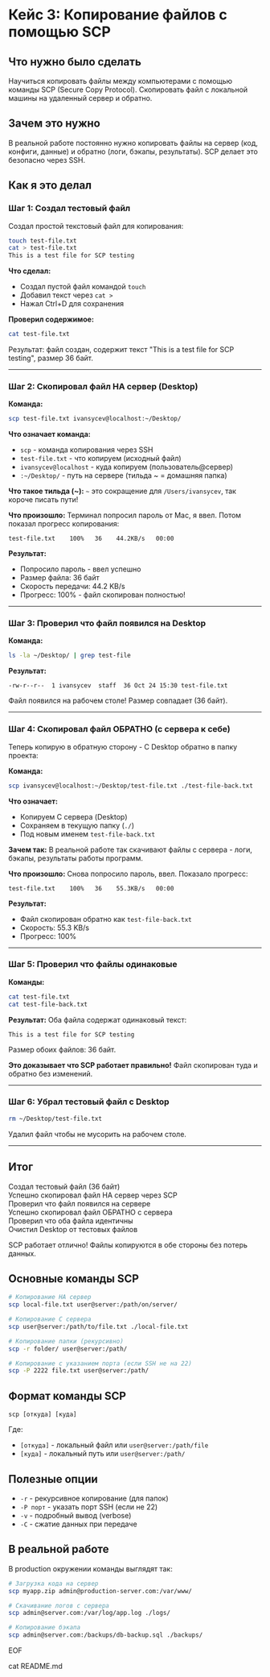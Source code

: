 # Кейс 3: Копирование файлов с помощью SCP

## Что нужно было сделать
Научиться копировать файлы между компьютерами с помощью команды SCP (Secure Copy Protocol). Скопировать файл с локальной машины на удаленный сервер и обратно.

## Зачем это нужно
В реальной работе постоянно нужно копировать файлы на сервер (код, конфиги, данные) и обратно (логи, бэкапы, результаты). SCP делает это безопасно через SSH.

## Как я это делал

### Шаг 1: Создал тестовый файл

Создал простой текстовый файл для копирования:
```bash
touch test-file.txt
cat > test-file.txt
This is a test file for SCP testing
```

**Что сделал:**
- Создал пустой файл командой `touch`
- Добавил текст через `cat >`
- Нажал Ctrl+D для сохранения

**Проверил содержимое:**
```bash
cat test-file.txt
```

Результат: файл создан, содержит текст "This is a test file for SCP testing", размер 36 байт.

---

### Шаг 2: Скопировал файл НА сервер (Desktop)

**Команда:**
```bash
scp test-file.txt ivansycev@localhost:~/Desktop/
```

**Что означает команда:**
- `scp` - команда копирования через SSH
- `test-file.txt` - что копируем (исходный файл)
- `ivansycev@localhost` - куда копируем (пользователь@сервер)
- `:~/Desktop/` - путь на сервере (тильда ~ = домашняя папка)

**Что такое тильда (~):**
`~` это сокращение для `/Users/ivansycev`, так короче писать пути!

**Что произошло:**
Терминал попросил пароль от Mac, я ввел. Потом показал прогресс копирования:
```
test-file.txt    100%   36    44.2KB/s   00:00
```

**Результат:**
-  Попросило пароль - ввел успешно
-  Размер файла: 36 байт
-  Скорость передачи: 44.2 KB/s
-  Прогресс: 100% - файл скопирован полностью!

---

### Шаг 3: Проверил что файл появился на Desktop

**Команда:**
```bash
ls -la ~/Desktop/ | grep test-file
```

**Результат:**
```
-rw-r--r--  1 ivansycev  staff  36 Oct 24 15:30 test-file.txt
```

Файл появился на рабочем столе! Размер совпадает (36 байт).

---

### Шаг 4: Скопировал файл ОБРАТНО (с сервера к себе)

Теперь копирую в обратную сторону - С Desktop обратно в папку проекта:

**Команда:**
```bash
scp ivansycev@localhost:~/Desktop/test-file.txt ./test-file-back.txt
```

**Что означает:**
- Копируем С сервера (Desktop)
- Сохраняем в текущую папку (`./`) 
- Под новым именем `test-file-back.txt`

**Зачем так:**
В реальной работе так скачивают файлы с сервера - логи, бэкапы, результаты работы программ.

**Что произошло:**
Снова попросило пароль, ввел. Показало прогресс:
```
test-file.txt    100%   36    55.3KB/s   00:00
```

**Результат:**
-  Файл скопирован обратно как `test-file-back.txt`
-  Скорость: 55.3 KB/s
-  Прогресс: 100%

---

### Шаг 5: Проверил что файлы одинаковые

**Команды:**
```bash
cat test-file.txt
cat test-file-back.txt
```

**Результат:**
Оба файла содержат одинаковый текст:
```
This is a test file for SCP testing
```

Размер обоих файлов: 36 байт.

**Это доказывает что SCP работает правильно!** Файл скопирован туда и обратно без изменений.

---

### Шаг 6: Убрал тестовый файл с Desktop
```bash
rm ~/Desktop/test-file.txt
```

Удалил файл чтобы не мусорить на рабочем столе.

---

## Итог

 Создал тестовый файл (36 байт)  
 Успешно скопировал файл НА сервер через SCP  
 Проверил что файл появился на сервере  
 Успешно скопировал файл ОБРАТНО с сервера  
 Проверил что оба файла идентичны  
 Очистил Desktop от тестовых файлов

SCP работает отлично! Файлы копируются в обе стороны без потерь данных.

## Основные команды SCP
```bash
# Копирование НА сервер
scp local-file.txt user@server:/path/on/server/

# Копирование С сервера
scp user@server:/path/to/file.txt ./local-file.txt

# Копирование папки (рекурсивно)
scp -r folder/ user@server:/path/

# Копирование с указанием порта (если SSH не на 22)
scp -P 2222 file.txt user@server:/path/
```

## Формат команды SCP
```
scp [откуда] [куда]
```

Где:
- `[откуда]` - локальный файл или `user@server:/path/file`
- `[куда]` - локальный путь или `user@server:/path/`

## Полезные опции

- `-r` - рекурсивное копирование (для папок)
- `-P порт` - указать порт SSH (если не 22)
- `-v` - подробный вывод (verbose)
- `-C` - сжатие данных при передаче

## В реальной работе

В production окружении команды выглядят так:
```bash
# Загрузка кода на сервер
scp myapp.zip admin@production-server.com:/var/www/

# Скачивание логов с сервера
scp admin@server.com:/var/log/app.log ./logs/

# Копирование бэкапа
scp admin@server.com:/backups/db-backup.sql ./backups/
```
EOF

cat README.md
